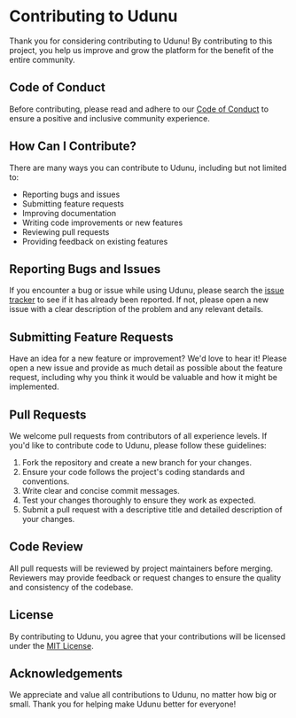 # Contributing to Udunu

Thank you for considering contributing to Udunu! By contributing to this project, you help us improve and grow the platform for the benefit of the entire community.

## Code of Conduct

Before contributing, please read and adhere to our [Code of Conduct](CODE_OF_CONDUCT.md) to ensure a positive and inclusive community experience.

## How Can I Contribute?

There are many ways you can contribute to Udunu, including but not limited to:

- Reporting bugs and issues
- Submitting feature requests
- Improving documentation
- Writing code improvements or new features
- Reviewing pull requests
- Providing feedback on existing features

## Reporting Bugs and Issues

If you encounter a bug or issue while using Udunu, please search the [issue tracker](https://github.com/your-username/udunu/issues) to see if it has already been reported. If not, please open a new issue with a clear description of the problem and any relevant details.

## Submitting Feature Requests

Have an idea for a new feature or improvement? We'd love to hear it! Please open a new issue and provide as much detail as possible about the feature request, including why you think it would be valuable and how it might be implemented.

## Pull Requests

We welcome pull requests from contributors of all experience levels. If you'd like to contribute code to Udunu, please follow these guidelines:

1. Fork the repository and create a new branch for your changes.
2. Ensure your code follows the project's coding standards and conventions.
3. Write clear and concise commit messages.
4. Test your changes thoroughly to ensure they work as expected.
5. Submit a pull request with a descriptive title and detailed description of your changes.

## Code Review

All pull requests will be reviewed by project maintainers before merging. Reviewers may provide feedback or request changes to ensure the quality and consistency of the codebase.

## License

By contributing to Udunu, you agree that your contributions will be licensed under the [MIT License](LICENSE).

## Acknowledgements

We appreciate and value all contributions to Udunu, no matter how big or small. Thank you for helping make Udunu better for everyone!
